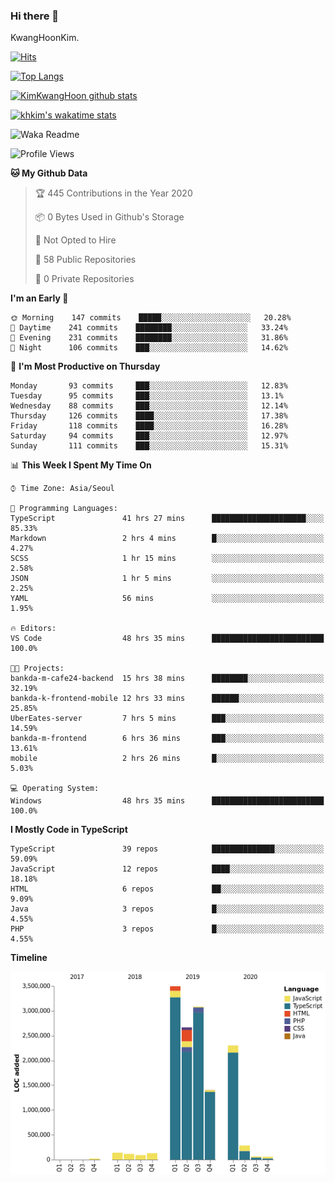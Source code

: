 ### Hi there 👋

KwangHoonKim.

[![Hits](https://hits.seeyoufarm.com/api/count/incr/badge.svg?url=https%3A%2F%2Fgithub.com%2Frhkdgns95)](https://hits.seeyoufarm.com)  

[![Top Langs](https://github-readme-stats.vercel.app/api/top-langs/?username=rhkdgns95&layout=compact)](https://github.com/anuraghazra/github-readme-stats)   

[![KimKwangHoon github stats](https://github-readme-stats.vercel.app/api?username=rhkdgns95&show_icons=true)](https://github.com/anuraghazra/github-readme-stats)  

[![khkim's wakatime stats](https://github-readme-stats.vercel.app/api/wakatime?username=rhkdgns95)](https://github.com/anuraghazra/github-readme-stats)

<!--
**rhkdgns95/rhkdgns95** is a ✨ _special_ ✨ repository because its `README.md` (this file) appears on your GitHub profile.

Here are some ideas to get you started:

- 🔭 I’m currently working on ...
- 🌱 I’m currently learning ...
- 👯 I’m looking to collaborate on ...
- 🤔 I’m looking for help with ...
- 💬 Ask me about ...
- 📫 How to reach me: ...
- 😄 Pronouns: ...
- ⚡ Fun fact: ...
-->



![Waka Readme](https://github.com/rhkdgns95/rhkdgns95/workflows/Waka%20Readme/badge.svg)
<!--START_SECTION:waka-->
![Profile Views](http://img.shields.io/badge/Profile%20Views-0-blue)

**🐱 My Github Data** 

> 🏆 445 Contributions in the Year 2020
 > 
> 📦 0 Bytes Used in Github's Storage 
 > 
> 🚫 Not Opted to Hire
 > 
> 📜 58 Public Repositories 
 > 
> 🔑 0 Private Repositories  
 > 
**I'm an Early 🐤** 

```text
🌞 Morning    147 commits    █████░░░░░░░░░░░░░░░░░░░░   20.28% 
🌆 Daytime    241 commits    ████████░░░░░░░░░░░░░░░░░   33.24% 
🌃 Evening    231 commits    ████████░░░░░░░░░░░░░░░░░   31.86% 
🌙 Night      106 commits    ███░░░░░░░░░░░░░░░░░░░░░░   14.62%

```
📅 **I'm Most Productive on Thursday** 

```text
Monday       93 commits     ███░░░░░░░░░░░░░░░░░░░░░░   12.83% 
Tuesday      95 commits     ███░░░░░░░░░░░░░░░░░░░░░░   13.1% 
Wednesday    88 commits     ███░░░░░░░░░░░░░░░░░░░░░░   12.14% 
Thursday     126 commits    ████░░░░░░░░░░░░░░░░░░░░░   17.38% 
Friday       118 commits    ████░░░░░░░░░░░░░░░░░░░░░   16.28% 
Saturday     94 commits     ███░░░░░░░░░░░░░░░░░░░░░░   12.97% 
Sunday       111 commits    ███░░░░░░░░░░░░░░░░░░░░░░   15.31%

```


📊 **This Week I Spent My Time On** 

```text
⌚︎ Time Zone: Asia/Seoul

💬 Programming Languages: 
TypeScript               41 hrs 27 mins      █████████████████████░░░░   85.33% 
Markdown                 2 hrs 4 mins        █░░░░░░░░░░░░░░░░░░░░░░░░   4.27% 
SCSS                     1 hr 15 mins        ░░░░░░░░░░░░░░░░░░░░░░░░░   2.58% 
JSON                     1 hr 5 mins         ░░░░░░░░░░░░░░░░░░░░░░░░░   2.25% 
YAML                     56 mins             ░░░░░░░░░░░░░░░░░░░░░░░░░   1.95%

🔥 Editors: 
VS Code                  48 hrs 35 mins      █████████████████████████   100.0%

🐱‍💻 Projects: 
bankda-m-cafe24-backend  15 hrs 38 mins      ████████░░░░░░░░░░░░░░░░░   32.19% 
bankda-k-frontend-mobile 12 hrs 33 mins      ██████░░░░░░░░░░░░░░░░░░░   25.85% 
UberEates-server         7 hrs 5 mins        ███░░░░░░░░░░░░░░░░░░░░░░   14.59% 
bankda-m-frontend        6 hrs 36 mins       ███░░░░░░░░░░░░░░░░░░░░░░   13.61% 
mobile                   2 hrs 26 mins       █░░░░░░░░░░░░░░░░░░░░░░░░   5.03%

💻 Operating System: 
Windows                  48 hrs 35 mins      █████████████████████████   100.0%

```

**I Mostly Code in TypeScript** 

```text
TypeScript               39 repos            ██████████████░░░░░░░░░░░   59.09% 
JavaScript               12 repos            ████░░░░░░░░░░░░░░░░░░░░░   18.18% 
HTML                     6 repos             ██░░░░░░░░░░░░░░░░░░░░░░░   9.09% 
Java                     3 repos             █░░░░░░░░░░░░░░░░░░░░░░░░   4.55% 
PHP                      3 repos             █░░░░░░░░░░░░░░░░░░░░░░░░   4.55%

```


**Timeline**

![Chart not found](https://raw.githubusercontent.com/rhkdgns95/rhkdgns95/master/charts/bar_graph.png) 


<!--END_SECTION:waka-->
